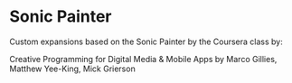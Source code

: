 Sonic Painter
=============

Custom expansions based on the Sonic Painter by the Coursera class by:

  Creative Programming for Digital Media & Mobile Apps 
  by Marco Gillies, Matthew Yee-King, Mick Grierson

